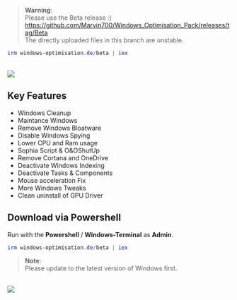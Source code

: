 > **Warning**: <BR>
Please use the Beta release :) <BR>
https://github.com/Marvin700/Windows_Optimisation_Pack/releases/tag/Beta <BR>
The directly uploaded files in this branch are unstable. <BR>

  ```powershell
irm windows-optimisation.de/beta | iex
  ```
<BR>

<img src="https://user-images.githubusercontent.com/98750428/232197170-af97f694-ea7c-4001-974d-d351efe44355.png">

## Key Features
* Windows Cleanup
* Maintance Windows
* Remove Windows Bloatware 
* Disable Windows Spying
* Lower CPU and Ram usage
* Sophia Script & O&OShutUp
* Remove Cortana and OneDrive
* Deactivate Windows Indexing 
* Deactivate Tasks & Components
* Mouse acceleration Fix
* More Windows Tweaks
* Clean uninstall of GPU Driver

## Download via Powershell
Run with the **Powershell** / **Windows-Terminal** as **Admin**.
  ```powershell
irm windows-optimisation.de/beta | iex
  ```

> **Note**: <BR> 
Please update to the latest version of Windows first. <BR>
<BR>

<img src="https://user-images.githubusercontent.com/98750428/232197446-0bf3a2c1-8a80-4648-9130-e5563e6da38a.jpg">

